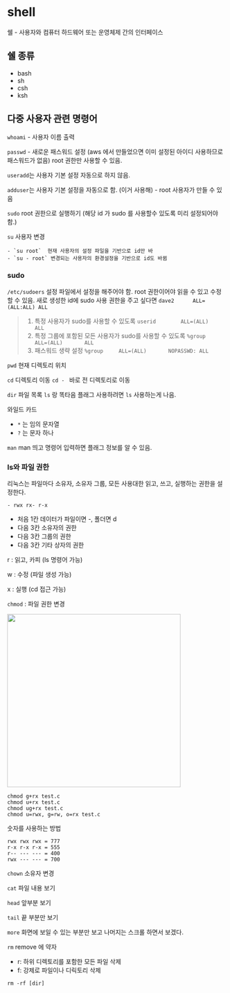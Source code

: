 # shell
쉘 - 사용자와 컴퓨터 하드웨어 또는 운영체제 간의 인터페이스 

## 쉘 종류 
- bash
- sh
- csh
- ksh 

## 다중 사용자 관련 명령어
`whoami` - 사용자 이름 출력

`passwd` - 새로운 패스워드 설정
(aws 에서 만들었으면 이미 설정된 아이디 사용하므로 패스워드가 없음)
root 권한만 사용할 수 있음. 

`useradd`는 사용자 기본 설정 자동으로 하지 않음.

`adduser`는 사용자 기본 설정을 자동으로 함. (이거 사용해) - root 사용자가 만들 수 있음 

`sudo` root 권한으로 실행하기 
(해당 id 가 sudo 를 사용할수 있도록 미리 설정되어야 함.)

`su` 사용자 변경 

	- `su root`  현재 사용자의 설정 파일을 기반으로 id만 바
	- `su - root` 변경되는 사용자의 환경설정을 기반으로 id도 바뀜 

### sudo 
`/etc/sudoers` 설정 파일에서 설정을 해주어야 함. 
root 권한이어야 읽을 수 있고 수정할 수 있음. 
새로 생성한 id에 sudo 사용 권한을 주고 싶다면 
`dave2		ALL=(ALL:ALL) ALL`

> 1. 특정 사용자가 sudo를 사용할 수 있도록 `userid		ALL=(ALL)		ALL`
> 2. 특정 그룹에 포함된 모든 사용자가 sudo를 사용할 수 있도록 `%group		ALL=(ALL)		ALL`
> 3. 패스워드 생략 설정 `%group		ALL=(ALL)		NOPASSWD: ALL`

`pwd` 현재 디렉토리 위치

`cd` 디렉토리 이동 `cd - ` 바로 전 디렉토리로 이동 

`dir` 파일 목록 `ls` 랑 똑타음 플래그 사용하려면 `ls` 사용하는게 나음.

와일드 카드 
- `*` 는 임의 문자열
- `?` 는 문자 하나 

`man` man 띄고 명령어 입력하면 플래그 정보를 알 수 있음. 

### ls와 파일 권한
리눅스는 파일마다 소유자, 소유자 그룹, 모든 사용대한 읽고, 쓰고, 실행하는 권한을 설정한다.

`- rwx rx- r-x`
- 처음 1칸 데이터가 파일이면 -, 폴더면 d
- 다음 3칸 소유자의 권한 
- 다음 3칸 그룹의 권한 
- 다음 3칸 기타 상자의 권한 

r : 읽고, 카피 (ls 명령어 가능)

w : 수정 (파일 생성 가능)

x : 실행 (cd 접근 가능)

`chmod` : 파일 권한 변경

<img src="images/210810-shell/1.png" width="400">

```
chmod g+rx test.c
chmod u+rx test.c
chmod ug+rx test.c
chmod u=rwx, g=rw, o=rx test.c
```

숫자를 사용하는 방법
```
rwx rwx rwx = 777
r-x r-x r-x = 555
r-- --- --- = 400
rwx --- --- = 700
```

`chown` 소유자 변경

`cat` 파일 내용 보기 

`head` 앞부분 보기

`tail` 끝 부분만 보기 

`more` 화면에 보일 수 있는 부분만 보고 나머지는 스크롤 하면서 보겠다. 

`rm` remove 에 약자 
- r: 하위 디렉토리를 포함한 모든 파일 삭제 
- f: 강제로 파일이나 디릭토리 삭제 

`rm -rf [dir]`
